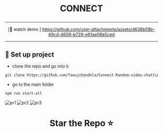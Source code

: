 <h1 align = "center"> 

CONNECT


</h1>


---

<div align="center">
  


[🔴 watch demo ]
https://github.com/user-attachments/assets/d638b58b-49cd-4659-b729-e91ae08e5ced



</div>

---

## 📌 Set up project
- clone the repo and go into it
```bash
git clone https://github.com/Tanujchandola/Connect-Random-video-chatting-Website-.git & cd Connect-Random-video-chatting-Website/
```
- go to the main folder
```bash
npm run start-all
```
![pr1](https://github.com/user-attachments/assets/9d2d36d3-dd77-456e-87c3-6639786cf8a2)
![pr2](https://github.com/user-attachments/assets/434dd458-3ab6-4798-8294-c750712bc218)
![pr3](https://github.com/user-attachments/assets/aedf6fb0-25ea-4935-9828-3d1d4566c7d9)


<h1 align="center"> Star the Repo ⭐ </h1>

